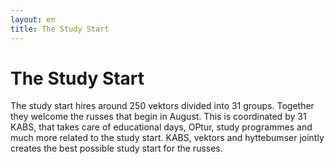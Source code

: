 ```yaml
---
layout: en
title: The Study Start
---
```

<h1>The Study Start</h1>

<div id="poster-image" style="background-image: url('/static/img/studiestarten.jpg');">
</div>

<p>The study start hires around 250 vektors divided into 31 groups. Together they welcome the russes that begin in August. This is coordinated by 31 KABS, that takes care of educational days, OPtur, study programmes and much more related to the study start. KABS, vektors and hyttebumser jointly creates the best possible study start for the russes.
</p>


